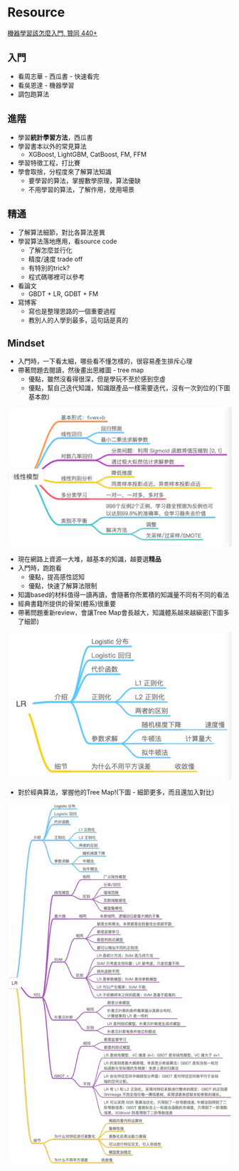 # Resource
[機器學習該怎麼入門, 贊同 440+](https://www.zhihu.com/question/20691338/answer/1066789694?fbclid=IwAR0uKyJf-8uI6lT_1YsG95bWe_EcfxNdp8E5sVU489EDVKMDfR_jgm-zoDc)

## 入門
* 看周志華 - 西瓜書 - 快速看完
* 看吳恩達 - 機器學習
* 調包跑算法

## 進階
* 學習**統計學習方法**，西瓜書
* 學習書本以外的常見算法
  * XGBoost, LightGBM, CatBoost, FM, FFM
* 學習特徵工程，打比賽
* 學會取捨，分程度來了解算法知識
  * 要學習的算法，掌握數學原理，算法優缺
  * 不用學習的算法，了解作用，使用場景

## 精通
* 了解算法細節，對比各算法差異
* 學習算法落地應用，看source code
  * 了解怎麼並行化
  * 精度/速度 trade off
  * 有特別的trick?
  * 程式碼哪裡可以參考
* 看論文
  * GBDT + LR, GDBT + FM
* 寫博客
  * 寫也是整理思路的一個重要過程
  * 教別人的人學到最多，這句話是真的


## Mindset
* 入門時，一下看太細，哪些看不懂怎樣的，很容易產生排斥心理
* 帶著問題去閱讀，然後畫出思維圖 - tree map
  * 優點，雖然沒看得很深，但是學玩不至於感到空虛
  * 優點，幫自己迭代知識，知識跟產品一樣需要迭代，沒有一次到位的(下圖基本款)

<img src='./images/3stage_1.png'></img>

* 現在網路上資源一大堆，越基本的知識，越要選**精品**
* 入門時，跑跑看
  * 優點，提高感性認知
  * 優點，快速了解算法限制
* 知識based的材料值得一讀再讀，會隨著你所累積的知識量不同有不同的看法
* 經典書籍所提供的骨架(體系)很重要
* 帶著問題重新review，會讓Tree Map會長越大，知識體系越來越縝密(下圖多了細節)

<img src='./images/3stage_2.png'></img>

* 對於經典算法，掌握他的Tree Map!(下圖 - 細節更多，而且還加入對比)

<img src='./images/3stage_3.jpg'></img>

